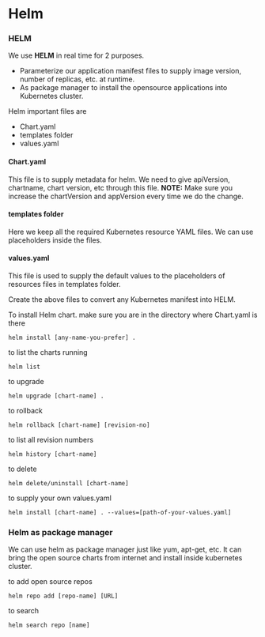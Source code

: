 # Helm
### HELM

We use **HELM** in real time for 2 purposes.
* Parameterize our application manifest files to supply image version, number of replicas, etc. at runtime.
* As package manager to install the opensource applications into Kubernetes cluster.

Helm important files are

* Chart.yaml
* templates folder
* values.yaml

#### Chart.yaml

This file is to supply metadata for helm. We need to give apiVersion, chartname, chart version, etc through this file.
**NOTE:** Make sure you increase the chartVersion and appVersion every time we do the change.

#### templates folder

Here we keep all the required Kubernetes resource YAML files. We can use placeholders inside the files.

#### values.yaml

This file is used to supply the default values to the placeholders of resources files in templates folder.

Create the above files to convert any Kubernetes manifest into HELM.

To install Helm chart. make sure you are in the directory where Chart.yaml is there

```
helm install [any-name-you-prefer] .
```

to list the charts running

```
helm list
```

to upgrade

```
helm upgrade [chart-name] .
```

to rollback

```
helm rollback [chart-name] [revision-no]
```

to list all revision numbers

```
helm history [chart-name]
```
to delete

```
helm delete/uninstall [chart-name] 
```

to supply your own values.yaml

```
helm install [chart-name] . --values=[path-of-your-values.yaml]
```

### Helm as package manager

We can use helm as package manager just like yum, apt-get, etc. It can bring the open source charts from internet and install inside kubernetes cluster.

to add open source repos

```
helm repo add [repo-name] [URL]
```

to search

```
helm search repo [name]
```
